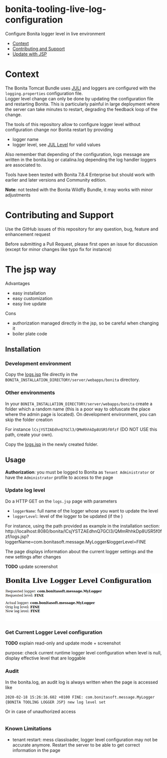 # bonita-tooling-live-log-configuration

Configure Bonita logger level in live environment

- [Context](#context)
- [Contributing and Support](#contributing)
- [Update with JSP](#jsp)

# Context

The Bonita Tomcat Bundle uses [JULI](https://tomcat.apache.org/tomcat-8.5-doc/logging.html) and loggers are configured
with the `logging.properties` configuration file.   
Logger level change can only be done by updating the configuration file and restarting Bonita. This is particularly
painful in large deployment where the server can take minutes to restart, degrading the feedback loop of the change.


The tools of this repository allow to configure logger level without configuration change nor Bonita restart by
providing
- logger name
- logger level, see [JUL Level](https://docs.oracle.com/javase/8/docs/api/java/util/logging/Level.html) for valid values

Also remember that depending of the configuration, logs message are written in the bonita.log or catalina.log
depending the log handler loggers are associated to. 


Tools have been tested with Bonita 7.8.4 Enterprise but should work with earlier and later versions and Community
edition.


**Note**: not tested with the Bonita Wildfly Bundle, it may works with minor adjustments


# <a name="contributin"></a> Contributing and Support

Use the GitHub issues of this repository for any question, bug, feature and enhancement request

Before submitting a Pull Request, please first open an issue for discussion (except for minor changes like typo fix
for instance)


# <a name="jsp"></a> The jsp way

Advantages
- easy installation
- easy customization
- easy live update

Cons
- authorization managed directly in the jsp, so be careful when changing it
- boiler plate code


## Installation

### Development environment

Copy the [logs.jsp](jsp/logs.jsp) file directly in the `BONITA_INSTALLATION_DIRECTORY/server/webapps/bonita` directory.

### Other environments

In your `BONITA_INSTALLATION_DIRECTORY/server/webapps/bonita` create a folder which a random name (this is a poor way to
obfuscate the place where the admin page is located). On development environment, you can skip the folder creation

For instance `lCsjYSTZAEdhnQ7GCl3/QMmRhhkDp8USR5f0fzf` (DO NOT USE this path, create your own).

Copy the [logs.jsp](jsp/logs.jsp) in the newly created folder.


## Usage

**Authorization**: you must be logged to Bonita as `Tenant Administrator` or have the `Administrator` profile to
access to the page

### Update log level

Do a HTTP GET on the `logs.jsp` page  with parameters
- `loggerName`: full name of the logger whose you want to update the level
- `loggerLevel`: level of the logger to be updated (if the )

For instance, using the path provided as example in the installation section: http://localhost:8080/bonita/lCsjYSTZAEdhnQ7GCl3/QMmRhhkDp8USR5f0fzf/logs.jsp?loggerName=com.bonitasoft.message.MyLogger&loggerLevel=FINE

The page displays information about the current logger settings and the new settings after changes

**TODO** update screenshot

![Log configuration with JSP](docs/img/jsp_screenshot.png "Log configuration with JSP")

### Get Current Logger Level configuration

**TODO** explain read-only and update mode + screenshot

purpose:
check current runtime logger level configuration
when level is null, display effective level that are loggable


### Audit

In the bonita.log, an audit log is always written when the page is accessed like
```
2020-02-18 15:26:16.602 +0100 FINE: com.bonitasoft.message.MyLogger {BONITA TOOLING LOGGER JSP} new log level set
```
Or in case of unauthorized access
```

```


### Known Limitations

- tenant restart: mess classloader, logger level configuration may not be accurate anymore. Restart the server to be
 able to get correct information in the page
 
